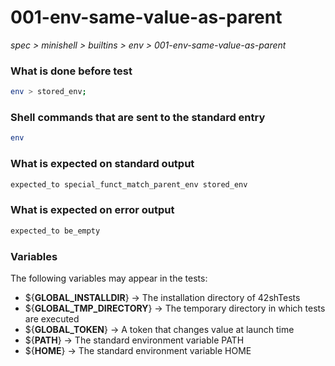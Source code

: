 # 001-env-same-value-as-parent

*spec > minishell > builtins > env > 001-env-same-value-as-parent*

### What is done before test

```bash
env > stored_env;
```

### Shell commands that are sent to the standard entry

```bash
env
```

### What is expected on standard output

```bash
expected_to special_funct_match_parent_env stored_env

```

### What is expected on error output

```bash
expected_to be_empty
```

### Variables

The following variables may appear in the tests:

* ${**GLOBAL_INSTALLDIR**} -> The installation directory of 42shTests
* ${**GLOBAL_TMP_DIRECTORY**} -> The temporary directory in which tests are executed
* ${**GLOBAL_TOKEN**} -> A token that changes value at launch time
* ${**PATH**} -> The standard environment variable PATH
* ${**HOME**} -> The standard environment variable HOME
